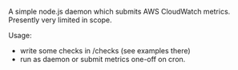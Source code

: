 A simple node.js daemon which submits AWS CloudWatch metrics.  Presently very limited in scope.

Usage:

* write some checks in /checks (see examples there)
* run as daemon or submit metrics one-off on cron.
